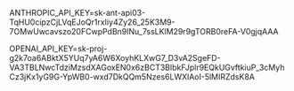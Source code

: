 ANTHROPIC_API_KEY=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

OPENAI_API_KEY=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